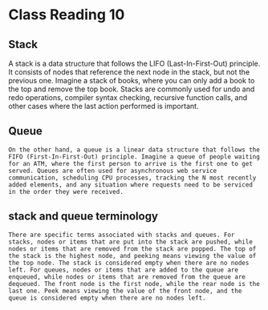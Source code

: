# Class Reading 10 

## Stack
   A stack is a data structure that follows the LIFO (Last-In-First-Out) principle. It consists of nodes that reference the next node in the stack, but not the previous one. Imagine a stack of books, where you can only add a book to the top and remove the top book. Stacks are commonly used for undo and redo operations, compiler syntax checking, recursive function calls, and other cases where the last action performed is important.
## Queue
    On the other hand, a queue is a linear data structure that follows the FIFO (First-In-First-Out) principle. Imagine a queue of people waiting for an ATM, where the first person to arrive is the first one to get served. Queues are often used for asynchronous web service communication, scheduling CPU processes, tracking the N most recently added elements, and any situation where requests need to be serviced in the order they were received.
## stack and queue  terminology 
    There are specific terms associated with stacks and queues. For stacks, nodes or items that are put into the stack are pushed, while nodes or items that are removed from the stack are popped. The top of the stack is the highest node, and peeking means viewing the value of the top node. The stack is considered empty when there are no nodes left. For queues, nodes or items that are added to the queue are enqueued, while nodes or items that are removed from the queue are dequeued. The front node is the first node, while the rear node is the last one. Peek means viewing the value of the front node, and the queue is considered empty when there are no nodes left.